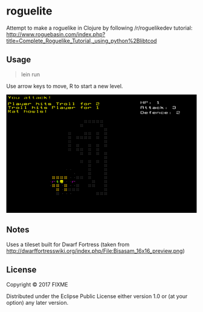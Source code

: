 # roguelite

Attempt to make a roguelike in Clojure by following /r/roguelikedev tutorial: http://www.roguebasin.com/index.php?title=Complete_Roguelike_Tutorial,_using_python%2Blibtcod

## Usage

> lein run

Use arrow keys to move, R to start a new level.

![Current look](https://github.com/glorphindale/roguelite/blob/master/docs/screenshots/state_12_08_17.png?raw=true)

## Notes

Uses a tileset built for Dwarf Fortress (taken from http://dwarffortresswiki.org/index.php/File:Bisasam_16x16_preview.png)

## License

Copyright © 2017 FIXME

Distributed under the Eclipse Public License either version 1.0 or (at
your option) any later version.
